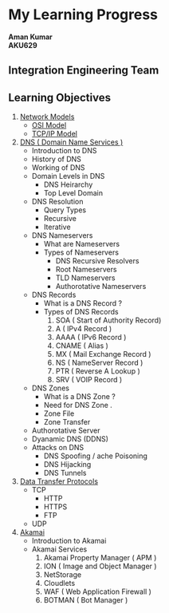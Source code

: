 # My Learning Progress
**Aman Kumar<br>AKU629**
## Integration Engineering Team

## Learning Objectives
1. [Network Models](/pages/network/README.md)
    - [OSI Model](/pages/network/README.md#1-osi-model)
    - [TCP/IP Model](/pages/network/README.md#2-tcpip-model)
2. [DNS ( Domain Name Services )](/pages/dns/README.md)
    - Introduction to DNS
    - History of DNS
    - Working of DNS
    - Domain Levels in DNS
        - DNS Heirarchy
        - Top Level Domain
    - DNS Resolution
        - Query Types
        - Recursive
        - Iterative
    - DNS Nameservers
        - What are Nameservers
        - Types of Nameservers
            - DNS Recursive Resolvers
            - Root Nameservers
            - TLD Nameservers
            - Authorotative Nameservers
    - DNS Records
        - What is a DNS Record ?
        - Types of DNS Records
            1. SOA ( Start of Authority Record)
            2. A ( IPv4 Record )
            3. AAAA ( IPv6 Record )
            4. CNAME ( Alias )
            5. MX ( Mail Exchange Record )
            6. NS ( NameServer Record )
            7. PTR ( Reverse A Lookup )
            8. SRV ( VOIP Record )
    - DNS Zones
        - What is a DNS Zone ?
        - Need for DNS Zone .
        - Zone File
        - Zone Transfer
    - Authorotative Server
    - Dyanamic DNS (DDNS)
    - Attacks on DNS
        - DNS Spoofing / ache Poisoning
        - DNS Hijacking
        - DNS Tunnels
3. [Data Transfer Protocols](/pages/dtp/README.md)
    - TCP
        - HTTP
        - HTTPS
        - FTP
    - UDP
4. [Akamai](/pages/akamai/README.md)
    - Introduction to Akamai
    - Akamai Services
        1. Akamai Property Manager ( APM )
        2. ION ( Image and Object Manager )
        4. NetStorage
        5. Cloudlets
        6. WAF ( Web Application Firewall )
        7. BOTMAN ( Bot Manager )